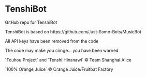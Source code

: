 # TenshiBot
<p>GitHub repo for TenshiBot</p>
<p>TenshiBot is based on https://github.com/Just-Some-Bots/MusicBot</p>
<p>All API keys have been removed from the code</p>
<p>The code may make you cringe... you have been warned</p>
<p>`Touhou Project` and `Tenshi Hinanawi` © Team Shanghai Alice</p>
<p>`100% Orange Juice` © Orange Juice/Fruitbat Factory</p>
